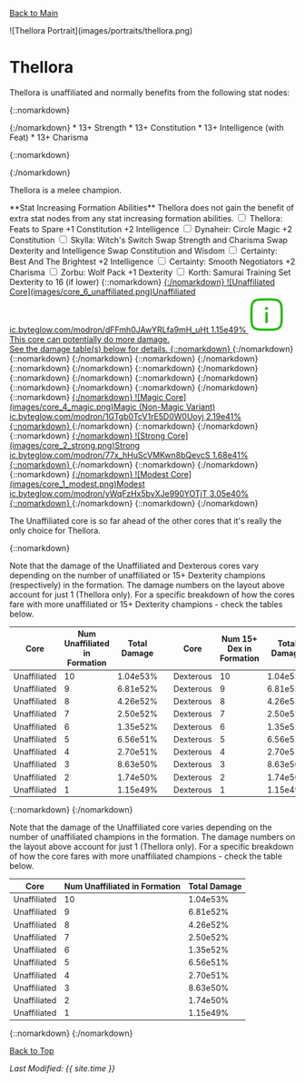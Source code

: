 [Back to Main](index.md)

<span id="thellora">
![Thellora Portrait](images/portraits/thellora.png)
</span>

# Thellora

<span class="champIntro">Thellora is unaffiliated and normally benefits from the following stat nodes:</span>

{::nomarkdown}
<div id="champStats">
{:/nomarkdown}
* 13+ Strength
* 13+ Constitution
* 13+ Intelligence (with Feat)
* 13+ Charisma

{::nomarkdown}
</div>
{:/nomarkdown}


<span class="champIntro">Thellora is a melee champion.</span>

<span class="modronColumn">
    <span class="buffboxCol" id="buffbox">
        <span class="buffboxRowHeader">**Stat Increasing Formation Abilities**</span>
        <span class="buffboxRow" id="buffboxNone">
            <span class="buffboxRowCol">
                <span class="buffboxRowNone">
                    Thellora does not gain the benefit of extra stat nodes from any stat increasing formation abilities.
                </span>
            </span>
        </span>
        <span class="buffboxRow" id="buffboxFeats to Spare">
            <span class="buffboxRowCol">
                <span class="buffboxRowCheck">
                    <input type="checkbox" name="1" id="Feats to Spare" value="Feats to Spare">
                    <label for="Feats to Spare">Thellora: Feats to Spare</label>
                </span>
            <span class="buffboxRowContent">
                +1 Constitution
            </span>
            <span class="buffboxRowContent">
                +2 Intelligence
            </span>
            </span>
        </span>
        <span class="buffboxRow" id="buffboxCircle Magic">
            <span class="buffboxRowCol">
                <span class="buffboxRowCheck">
                    <input type="checkbox" name="3" id="Circle Magic" value="Circle Magic">
                    <label for="Circle Magic">Dynaheir: Circle Magic</label>
                </span>
            <span class="buffboxRowContent">
                +2 Constitution
            </span>
            </span>
        </span>
        <span class="buffboxRow" id="buffboxWitch's Switch">
            <span class="buffboxRowCol">
                <span class="buffboxRowCheck">
                    <input type="checkbox" name="4" id="Witch's Switch" value="Witch's Switch">
                    <label for="Witch's Switch">Skylla: Witch's Switch</label>
                </span>
            <span class="buffboxRowContent">
                Swap Strength and Charisma
            </span>
            <span class="buffboxRowContent">
                Swap Dexterity and Intelligence
            </span>
            <span class="buffboxRowContent">
                Swap Constitution and Wisdom
            </span>
            </span>
        </span>
        <span class="buffboxRow" id="buffboxBest And The Brightest">
            <span class="buffboxRowCol">
                <span class="buffboxRowRadio">
                    <input type="checkbox" name="5" id="Best And The Brightest" value="Best And The Brightest">
                    <label for="Best And The Brightest">Certainty: Best And The Brightest</label>
                </span>
            <span class="buffboxRowContent">
                +2 Intelligence
            </span>
            </span>
        </span>
        <span class="buffboxRow" id="buffboxSmooth Negotiators">
            <span class="buffboxRowCol">
                <span class="buffboxRowRadio">
                    <input type="checkbox" name="5" id="Smooth Negotiators" value="Smooth Negotiators">
                    <label for="Smooth Negotiators">Certainty: Smooth Negotiators</label>
                </span>
            <span class="buffboxRowContent">
                +2 Charisma
            </span>
            </span>
        </span>
        <span class="buffboxRow" id="buffboxWolf Pack">
            <span class="buffboxRowCol">
                <span class="buffboxRowCheck">
                    <input type="checkbox" name="12" id="Wolf Pack" value="Wolf Pack">
                    <label for="Wolf Pack">Zorbu: Wolf Pack</label>
                </span>
            <span class="buffboxRowContent">
                +1 Dexterity
            </span>
            </span>
        </span>
        <span class="buffboxRow" id="buffboxSamurai Training">
            <span class="buffboxRowCol">
                <span class="buffboxRowCheck">
                    <input type="checkbox" name="2" id="Samurai Training" value="Samurai Training">
                    <label for="Samurai Training">Korth: Samurai Training</label>
                </span>
            <span class="buffboxRowContent">
                Set Dexterity to 16 (if lower)
            </span>
            </span>
        </span>
    </span>
{::nomarkdown}
    <a href="https://ic.byteglow.com/modron/dFFmh0JAwYRLfa9mH_uHt" target="_blank" data-core-id="6" data-buffs="">
{:/nomarkdown}
    <span class="modronRow">
        <span class="modronIconFull">
            ![Unaffiliated Core](images/core_6_unaffiliated.png)Unaffiliated
        </span>
        <span class="modronLink">
            ic.byteglow.com/modron/dFFmh0JAwYRLfa9mH_uHt
        </span>
        <span class="modronDamage">
            1.15e49%
        </span>
        <span class="modronVariable">
            <img src="images/info.svg" alt="Variable Damage Information Tooltip Icon"><span class="modronVariableTooltipContents">This core can potentially do more damage.<br>See the damage table(s) below for details.</span>
        </span>
    </span>
{::nomarkdown}
    </a>
{:/nomarkdown}
{::nomarkdown}
    <a href="https://ic.byteglow.com/modron/W08yr0Hrmfq2J9qzZGRaB" target="_blank" data-core-id="7" data-buffs="Samurai Training" hidden>
{:/nomarkdown}
    <span class="modronRow">
        <span class="modronIconFull">
            ![Dexterous Core](images/core_7_dexterous.png)Dexterous
        </span>
        <span class="modronLink">
            ic.byteglow.com/modron/W08yr0Hrmfq2J9qzZGRaB
        </span>
        <span class="modronDamageBuffed">
            1.15e49%
        </span>
        <span class="modronVariable">
            <img src="images/info.svg" alt="Variable Damage Information Tooltip Icon"><span class="modronVariableTooltipContents">This core can potentially do more damage.<br>See the damage table(s) below for details.</span>
        </span>
    </span>
{::nomarkdown}
    </a>
{:/nomarkdown}
{::nomarkdown}
    <a href="https://ic.byteglow.com/modron/UFBP5fZasLTvqf_bkqfx5" target="_blank" data-core-id="4" data-buffs="Witch's Switch,Best And The Brightest" hidden>
{:/nomarkdown}
    <span class="modronRow">
        <span class="modronIconFull">
            ![Magic Core](images/core_4_magic.png)Magic (Non-Magic Variant)
        </span>
        <span class="modronLink">
            ic.byteglow.com/modron/UFBP5fZasLTvqf_bkqfx5
        </span>
        <span class="modronDamageBuffed">
            3.84e45%
        </span>
    </span>
{::nomarkdown}
    </a>
{:/nomarkdown}
{::nomarkdown}
    <a href="https://ic.byteglow.com/modron/ME5yZd7N0M22Zo9pT8C8n" target="_blank" data-core-id="2" data-buffs="Samurai Training" hidden>
{:/nomarkdown}
    <span class="modronRow">
        <span class="modronIconFull">
            ![Strong Core](images/core_2_strong.png)Strong
        </span>
        <span class="modronLink">
            ic.byteglow.com/modron/ME5yZd7N0M22Zo9pT8C8n
        </span>
        <span class="modronDamageBuffed">
            2.43e43%
        </span>
    </span>
{::nomarkdown}
    </a>
{:/nomarkdown}
{::nomarkdown}
    <a href="https://ic.byteglow.com/modron/ME5yZd7N0M22Zo9pT8C8n" target="_blank" data-core-id="2" data-buffs="Wolf Pack" hidden>
{:/nomarkdown}
    <span class="modronRow">
        <span class="modronIconFull">
            ![Strong Core](images/core_2_strong.png)Strong
        </span>
        <span class="modronLink">
            ic.byteglow.com/modron/ME5yZd7N0M22Zo9pT8C8n
        </span>
        <span class="modronDamageBuffed">
            2.43e43%
        </span>
    </span>
{::nomarkdown}
    </a>
{:/nomarkdown}
{::nomarkdown}
    <a href="https://ic.byteglow.com/modron/prsIbEnw55x08HwTsT4A3" target="_blank" data-core-id="2" data-buffs="Witch's Switch,Best And The Brightest" hidden>
{:/nomarkdown}
    <span class="modronRow">
        <span class="modronIconFull">
            ![Strong Core](images/core_2_strong.png)Strong
        </span>
        <span class="modronLink">
            ic.byteglow.com/modron/prsIbEnw55x08HwTsT4A3
        </span>
        <span class="modronDamageBuffed">
            2.23e43%
        </span>
    </span>
{::nomarkdown}
    </a>
{:/nomarkdown}
{::nomarkdown}
    <a href="https://ic.byteglow.com/modron/lxl77lg_2zUFrv6SLU6-E" target="_blank" data-core-id="1" data-buffs="Samurai Training" hidden>
{:/nomarkdown}
    <span class="modronRow">
        <span class="modronIconFull">
            ![Modest Core](images/core_1_modest.png)Modest
        </span>
        <span class="modronLink">
            ic.byteglow.com/modron/lxl77lg_2zUFrv6SLU6-E
        </span>
        <span class="modronDamageBuffed">
            4.43e42%
        </span>
    </span>
{::nomarkdown}
    </a>
{:/nomarkdown}
{::nomarkdown}
    <a href="https://ic.byteglow.com/modron/lxl77lg_2zUFrv6SLU6-E" target="_blank" data-core-id="1" data-buffs="Wolf Pack" hidden>
{:/nomarkdown}
    <span class="modronRow">
        <span class="modronIconFull">
            ![Modest Core](images/core_1_modest.png)Modest
        </span>
        <span class="modronLink">
            ic.byteglow.com/modron/lxl77lg_2zUFrv6SLU6-E
        </span>
        <span class="modronDamageBuffed">
            4.43e42%
        </span>
    </span>
{::nomarkdown}
    </a>
{:/nomarkdown}
{::nomarkdown}
    <a href="https://ic.byteglow.com/modron/dqiI3WxKx8gYnqFFrmddG" target="_blank" data-core-id="1" data-buffs="Witch's Switch,Best And The Brightest" hidden>
{:/nomarkdown}
    <span class="modronRow">
        <span class="modronIconFull">
            ![Modest Core](images/core_1_modest.png)Modest
        </span>
        <span class="modronLink">
            ic.byteglow.com/modron/dqiI3WxKx8gYnqFFrmddG
        </span>
        <span class="modronDamageBuffed">
            2.94e42%
        </span>
    </span>
{::nomarkdown}
    </a>
{:/nomarkdown}
{::nomarkdown}
    <a href="https://ic.byteglow.com/modron/1GTgb0TcV1rE5D0W0Uoyj" target="_blank" data-core-id="4" data-buffs="">
{:/nomarkdown}
    <span class="modronRow">
        <span class="modronIconFull">
            ![Magic Core](images/core_4_magic.png)Magic (Non-Magic Variant)
        </span>
        <span class="modronLink">
            ic.byteglow.com/modron/1GTgb0TcV1rE5D0W0Uoyj
        </span>
        <span class="modronDamage">
            2.19e41%
        </span>
    </span>
{::nomarkdown}
    </a>
{:/nomarkdown}
{::nomarkdown}
    <a href="https://ic.byteglow.com/modron/c23hOzJAH6rdvgsf5yKeZ" target="_blank" data-core-id="4" data-buffs="Witch's Switch" hidden>
{:/nomarkdown}
    <span class="modronRow">
        <span class="modronIconFull">
            ![Magic Core](images/core_4_magic.png)Magic (Non-Magic Variant)
        </span>
        <span class="modronLink">
            ic.byteglow.com/modron/c23hOzJAH6rdvgsf5yKeZ
        </span>
        <span class="modronDamageBuffed">
            1.82e41%
        </span>
    </span>
{::nomarkdown}
    </a>
{:/nomarkdown}
{::nomarkdown}
    <a href="https://ic.byteglow.com/modron/77x_hHuScVMKwn8bQevcS" target="_blank" data-core-id="2" data-buffs="">
{:/nomarkdown}
    <span class="modronRow">
        <span class="modronIconFull">
            ![Strong Core](images/core_2_strong.png)Strong
        </span>
        <span class="modronLink">
            ic.byteglow.com/modron/77x_hHuScVMKwn8bQevcS
        </span>
        <span class="modronDamage">
            1.68e41%
        </span>
    </span>
{::nomarkdown}
    </a>
{:/nomarkdown}
{::nomarkdown}
    <a href="https://ic.byteglow.com/modron/pwZNHDXKx6rKDG4m7cTuW" target="_blank" data-core-id="2" data-buffs="Witch's Switch" hidden>
{:/nomarkdown}
    <span class="modronRow">
        <span class="modronIconFull">
            ![Strong Core](images/core_2_strong.png)Strong
        </span>
        <span class="modronLink">
            ic.byteglow.com/modron/pwZNHDXKx6rKDG4m7cTuW
        </span>
        <span class="modronDamageBuffed">
            1.54e41%
        </span>
    </span>
{::nomarkdown}
    </a>
{:/nomarkdown}
{::nomarkdown}
    <a href="https://ic.byteglow.com/modron/yWqFzHx5bvXJe990YOTjT" target="_blank" data-core-id="1" data-buffs="">
{:/nomarkdown}
    <span class="modronRow">
        <span class="modronIconFull">
            ![Modest Core](images/core_1_modest.png)Modest
        </span>
        <span class="modronLink">
            ic.byteglow.com/modron/yWqFzHx5bvXJe990YOTjT
        </span>
        <span class="modronDamage">
            3.05e40%
        </span>
    </span>
{::nomarkdown}
    </a>
{:/nomarkdown}
{::nomarkdown}
    <a href="https://ic.byteglow.com/modron/y96BqfZqf2c0CN3Gxf_-L" target="_blank" data-core-id="1" data-buffs="Witch's Switch" hidden>
{:/nomarkdown}
    <span class="modronRow">
        <span class="modronIconFull">
            ![Modest Core](images/core_1_modest.png)Modest
        </span>
        <span class="modronLink">
            ic.byteglow.com/modron/y96BqfZqf2c0CN3Gxf_-L
        </span>
        <span class="modronDamageBuffed">
            2.03e40%
        </span>
    </span>
{::nomarkdown}
    </a>
{:/nomarkdown}
</span>

The Unaffiliated core is so far ahead of the other cores that it's really the only choice for Thellora.

{::nomarkdown}
<span id="mixedUnaffDexTable" hidden>
{:/nomarkdown}


Note that the damage of the Unaffiliated and Dexterous cores vary depending on the number of unaffiliated or 15+ Dexterity champions (respectively) in the formation. The damage numbers on the layout above account for just 1 (Thellora only). For a specific breakdown of how the cores fare with more unaffiliated or 15+ Dexterity champions - check the tables below.

| Core | Num Unaffiliated in Formation | Total Damage | | Core | Num 15+ Dex in Formation | Total Damage |
|---|---|---|---|---|---|---|
| Unaffiliated | 10 | 1.04e53% | | Dexterous | 10 | 1.04e53% |
| Unaffiliated | 9 | 6.81e52% | | Dexterous | 9 | 6.81e52% |
| Unaffiliated | 8 | 4.26e52% | | Dexterous | 8 | 4.26e52% |
| Unaffiliated | 7 | 2.50e52% | | Dexterous | 7 | 2.50e52% |
| Unaffiliated | 6 | 1.35e52% | | Dexterous | 6 | 1.35e52% |
| Unaffiliated | 5 | 6.56e51% | | Dexterous | 5 | 6.56e51% |
| Unaffiliated | 4 | 2.70e51% | | Dexterous | 4 | 2.70e51% |
| Unaffiliated | 3 | 8.63e50% | | Dexterous | 3 | 8.63e50% |
| Unaffiliated | 2 | 1.74e50% | | Dexterous | 2 | 1.74e50% |
| Unaffiliated | 1 | 1.15e49% | | Dexterous | 1 | 1.15e49% |

{::nomarkdown}
</span><span id="unaffTable">
{:/nomarkdown}


Note that the damage of the Unaffiliated core varies depending on the number of unaffiliated champions in the formation. The damage numbers on the layout above account for just 1 (Thellora only). For a specific breakdown of how the core fares with more unaffiliated champions - check the table below.

| Core | Num Unaffiliated in Formation | Total Damage |
|---|---|---|
| Unaffiliated | 10 | 1.04e53% |
| Unaffiliated | 9 | 6.81e52% |
| Unaffiliated | 8 | 4.26e52% |
| Unaffiliated | 7 | 2.50e52% |
| Unaffiliated | 6 | 1.35e52% |
| Unaffiliated | 5 | 6.56e51% |
| Unaffiliated | 4 | 2.70e51% |
| Unaffiliated | 3 | 8.63e50% |
| Unaffiliated | 2 | 1.74e50% |
| Unaffiliated | 1 | 1.15e49% |

{::nomarkdown}
</span>
{:/nomarkdown}


[Back to Top](#top)

*Last Modified: {{ site.time }}*
<script type="text/javascript" src="scripts/champion.js?vc=1.0"></script>